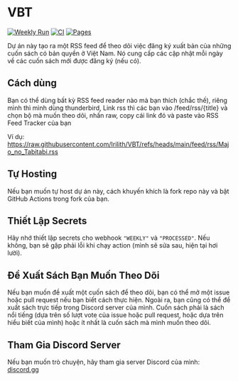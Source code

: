 # VBT
[![Weekly Run](https://github.com/Irilith/VBT/actions/workflows/daily.yml/badge.svg)](https://github.com/Irilith/VBT/actions/workflows/daily.yml)
[![CI](https://github.com/Irilith/VBT/actions/workflows/ci.yml/badge.svg)](https://github.com/Irilith/VBT/actions/workflows/ci.yml)
[![Pages](https://github.com/Irilith/VBT/actions/workflows/nextjs.yml/badge.svg?branch=main)](https://github.com/Irilith/VBT/actions/workflows/nextjs.yml)

Dự án này tạo ra một RSS feed để theo dõi việc đăng ký xuất bản của những cuốn sách có bản quyền ở Việt Nam. Nó cung cấp các cập nhật mỗi ngày về các cuốn sách mới được đăng ký (nếu có).

## Cách dùng

Bạn có thể dùng bất kỳ RSS feed reader nào mà bạn thích (chắc thế), riêng mình thì mình dùng thunderbird, Link rss thì các bạn vào /feed/rss/{title} và chọn bộ mà muốn theo dõi, nhấn raw, copy cái link đó và paste vào RSS Feed Tracker của bạn

Ví dụ: https://raw.githubusercontent.com/Irilith/VBT/refs/heads/main/feed/rss/Majo_no_Tabitabi.rss

## Tự Hosting

Nếu bạn muốn tự host dự án này, cách khuyến khích là fork repo này và bật GitHub Actions trong fork của bạn.

## Thiết Lập Secrets

Hãy nhớ thiết lập secrets cho webhook `"WEEKLY"` và `"PROCESSED"`. Nếu không, bạn sẽ gặp phải lỗi khi chạy action (mình sẽ sửa sau, hiện tại hơi lười).

## Đề Xuất Sách Bạn Muốn Theo Dõi

Nếu bạn muốn đề xuất một cuốn sách để theo dõi, bạn có thể mở một issue hoặc pull request nếu bạn biết cách thực hiện. Ngoài ra, bạn cũng có thể đề xuất sách trực tiếp trong Discord server của mình. Cuốn sách phải là sách nổi tiếng (dựa trên số lượt vote của issue hoặc pull request, hoặc dựa trên hiểu biết của mình) hoặc ít nhất là cuốn sách mà mình muốn theo dõi.

## Tham Gia Discord Server

Nếu bạn muốn trò chuyện, hãy tham gia server Discord của mình: [discord.gg](https://discord.gg/VJ57nka8G6)

